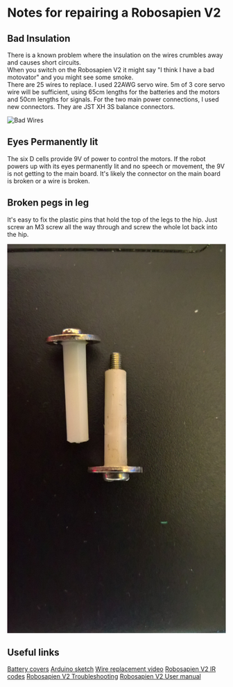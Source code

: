 # Notes for repairing a Robosapien V2

## Bad Insulation

There is a known problem where the insulation on the wires crumbles away and causes short circuits.  
When you switch on the Robosapien V2 it might say "I think I have a bad motovator" and you might see some smoke.  
There are 25 wires to replace. I used 22AWG servo wire. 5m of 3 core servo wire will be sufficient, using 65cm lengths for the batteries and the motors and 50cm lengths for signals. For the two main power connections, I used new connectors. They are JST XH 3S balance connectors. 

![Bad Wires](images/wires.jpg)

## Eyes Permanently lit

The six D cells provide 9V of power to control the motors. If the robot powers up with its eyes permanently lit and no speech or movement, the 9V is not getting to the main board. It's likely the connector on the main board is broken or a wire is broken.

## Broken pegs in leg

It's easy to fix the plastic pins that hold the top of the legs to the hip. Just screw an M3 screw all the way through and screw the whole lot back into the hip.

![Bad Wires](images/pins.jpg)

## Useful links

[Battery covers](https://www.thingiverse.com/thing:3038339) 
[Arduino sketch](https://github.com/SovGVD/robosapien_v2)
[Wire replacement video](https://www.youtube.com/watch?v=LQjDyu8Cn2U)
[Robosapien V2 IR codes](http://www.aibohack.com/robosap/ir_codes_v2.htm)
[Robosapien V2 Troubleshooting](http://www.robotsandcomputers.com/robots/manuals/RSv2_trouble.pdf)
[Robosapien V2 User manual](http://www.theoldrobots.com/images7b/Robosapien_V2_Manual.pdf)

